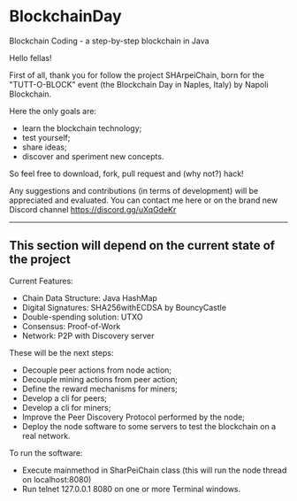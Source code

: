 # BlockchainDay
Blockchain Coding - a step-by-step blockchain in Java

Hello fellas!

First of all, thank you for follow the project SHArpeiChain, born for the "TUTT-O-BLOCK" event (the Blockchain Day in Naples, Italy) by Napoli Blockchain.

Here the only goals are:
 - learn the blockchain technology;
 - test yourself;
 - share ideas;
 - discover and speriment new concepts.
 
So feel free to download, fork, pull request and (why not?) hack!

Any suggestions and contributions (in terms of development) will be appreciated and evaluated. You can contact me here or on the brand new Discord channel https://discord.gg/uXqGdeKr

-------------------------------------------------------------
This section will depend on the current state of the project
-------------------------------------------------------------
Current Features:
- Chain Data Structure: Java HashMap
- Digital Signatures: SHA256withECDSA by BouncyCastle
- Double-spending solution: UTXO
- Consensus: Proof-of-Work
- Network: P2P with Discovery server

These will be the next steps:

- Decouple peer actions from node action;
- Decouple mining actions from peer action;
- Define the reward mechanisms for miners;
- Develop a cli for peers;
- Develop a cli for miners;
- Improve the Peer Discovery Protocol performed by the node;
- Deploy the node software to some servers to test the blockchain on a real network.

To run the software:
- Execute mainmethod in SharPeiChain class (this will run the node thread on localhost:8080)
- Run telnet 127.0.0.1 8080 on one or more Terminal windows. 
